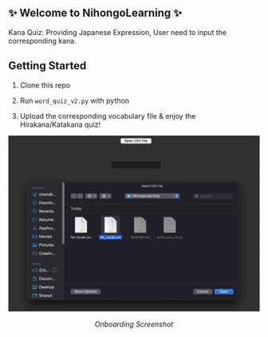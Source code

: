 ## ✨ Welcome to NihongoLearning ✨

Kana Quiz: Providing Japanese Expression, User need to input the corresponding kana.

## Getting Started

1. Clone this repo

2. Run `word_quiz_v2.py` with python

3. Upload the corresponding vocabulary file & enjoy the Hirakana/Katakana quiz!

<div align="center">
	<img src="assets/Intro.png" alt="Demo">
	<p><em>Onboarding Screenshot</em></p>
</div>
